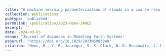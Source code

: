 ```yaml
---
title: "A machine learning parameterization of clouds in a coarse-resolution climate model for unbiased radiation"
collection: publications
pubtype: 'published'
permalink: /publication/2023-Henn-JAMES
excerpt: ''
date: 2024-03-05
venue: "Journal of Advances in Modeling Earth Systems"
paperurl: "https://doi.org/10.1029/2023MS003949"
citation: "Henn, B., Y. R. Jauregui, S. K. Clark, N. D. Brenowitz, J. McGibbon, O. Watt-Meyer, A. G. Pauling and C. S. Bretherton. &quot;A machine learning parameterization of clouds in a coarse-resolution climate model for unbiased radiation&quot; <i>Journal of Advances in Modeling Earth Systems</i>. 16: e2023MS003949"
---
```

